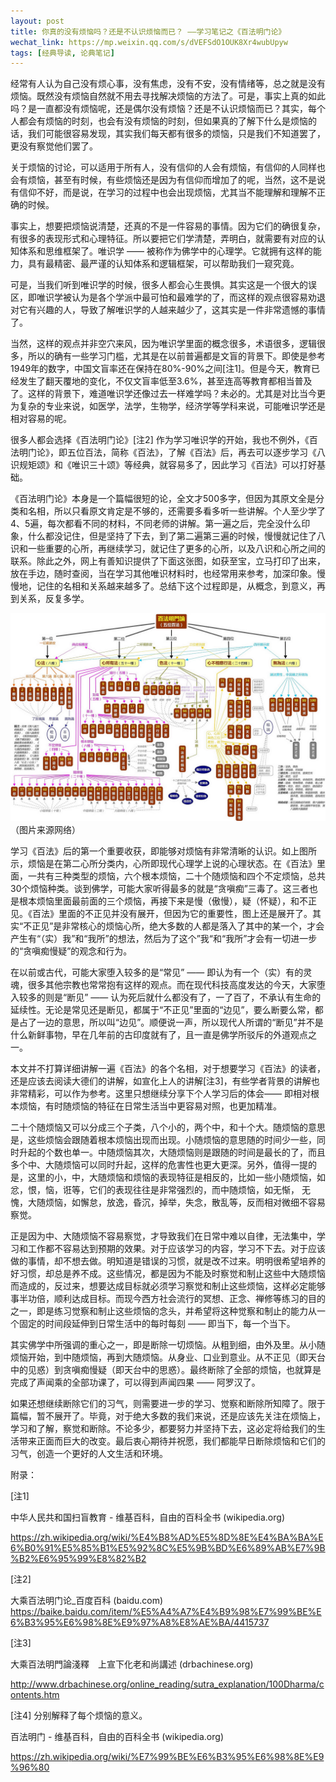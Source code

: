```yaml
---
layout: post
title: 你真的没有烦恼吗？还是不认识烦恼而已？ ——学习笔记之《百法明门论》
wechat_link: https://mp.weixin.qq.com/s/dVEFSdO1OUK8Xr4wubUpyw
tags: [经典导读, 论典笔记]
---
```


经常有人认为自己没有烦心事，没有焦虑，没有不安，没有情绪等，总之就是没有烦恼。既然没有烦恼自然就不用去寻找解决烦恼的方法了。可是，事实上真的如此吗？是一直都没有烦恼呢，还是偶尔没有烦恼？还是不认识烦恼而已？其实，每个人都会有烦恼的时刻，也会有没有烦恼的时刻，但如果真的了解下什么是烦恼的话，我们可能很容易发现，其实我们每天都有很多的烦恼，只是我们不知道罢了，更没有察觉他们罢了。



关于烦恼的讨论，可以适用于所有人，没有信仰的人会有烦恼，有信仰的人同样也会有烦恼，甚至有时候，有些烦恼还是因为有信仰而增加了的呢，当然，这不是说有信仰不好，而是说，在学习的过程中也会出现烦恼，尤其当不能理解和理解不正确的时候。



事实上，想要把烦恼说清楚，还真的不是一件容易的事情。因为它们的确很复杂，有很多的表现形式和心理特征。所以要把它们学清楚，弄明白，就需要有对应的认知体系和思维框架了。唯识学 —— 被称作为佛学中的心理学。它就拥有这样的能力，具有最精密、最严谨的认知体系和逻辑框架，可以帮助我们一窥究竟。



可是，当我们听到唯识学的时候，很多人都会心生畏惧。其实这是一个很大的误区，即唯识学被认为是各个学派中最可怕和最难学的了，而这样的观点很容易劝退对它有兴趣的人，导致了解唯识学的人越来越少了，这其实是一件非常遗憾的事情了。



当然，这样的观点并非空穴来风，因为唯识学里面的概念很多，术语很多，逻辑很多，所以的确有一些学习门槛，尤其是在以前普遍都是文盲的背景下。即使是参考1949年的数字，中国文盲率还在保持在80%-90%之间[注1]。但是今天，教育已经发生了翻天覆地的变化，不仅文盲率低至3.6%，甚至连高等教育都相当普及了。这样的背景下，难道唯识学还像过去一样难学吗？未必的。尤其是对比当今更为复杂的专业来说，如医学，法学，生物学，经济学等学科来说，可能唯识学还是相对容易的呢。



很多人都会选择《百法明门论》[注2] 作为学习唯识学的开始，我也不例外，《百法明门论》，即五位百法，简称《百法》，了解《百法》后，再去可以逐步学习《八识规矩颂》和《唯识三十颂》等经典，就容易多了，因此学习《百法》可以打好基础。



《百法明门论》本身是一个篇幅很短的论，全文才500多字，但因为其原文全是分类和名相，所以只看原文肯定是不够的，还需要多看多听一些讲解。个人至少学了4、5遍，每次都看不同的材料，不同老师的讲解。第一遍之后，完全没什么印象，什么都没记住，但是坚持了下去，到了第二遍第三遍的时候，慢慢就记住了八识和一些重要的心所，再继续学习，就记住了更多的心所，以及八识和心所之间的联系。除此之外，网上有善知识提供了下面这张图，如获至宝，立马打印了出来，放在手边，随时查阅，当在学习其他唯识材料时，也经常用来参考，加深印象。慢慢地，记住的名相和关系越来越多了。总结下这个过程即是，从概念，到意义，再到关系，反复多学。

![](../5-categories-100-items.png)
（图片来源网络）

学习《百法》后的第一个重要收获，即能够对烦恼有非常清晰的认识。如上图所示，烦恼是在第二心所分类内，心所即现代心理学上说的心理状态。在《百法》里面，一共有三种类型的烦恼，六个根本烦恼，二十个随烦恼和四个不定烦恼，总共30个烦恼种类。谈到佛学，可能大家听得最多的就是“贪嗔痴”三毒了。这三者也是根本烦恼里面最前面的三个烦恼，再接下来是慢（傲慢），疑（怀疑），和不正见。《百法》里面的不正见并没有展开，但因为它的重要性，图上还是展开了。其实“不正见”是非常核心的烦恼心所，绝大多数的人都是落入了其中的某一个，才会产生有“（实）我”和“我所”的想法，然后为了这个”我“和“我所”才会有一切进一步的“贪嗔痴慢疑”的观念和行为。



在以前或古代，可能大家堕入较多的是“常见” —— 即认为有一个（实）有的灵魂，很多其他宗教也常常抱有这样的观点。而在现代科技高度发达的今天，大家堕入较多的则是“断见” —— 认为死后就什么都没有了，一了百了，不承认有生命的延续性。无论是常见还是断见，都属于“不正见”里面的“边见”，要么断要么常，都是占了一边的意思，所以叫“边见”。顺便说一声，所以现代人所谓的“断见”并不是什么新鲜事物，早在几年前的古印度就有了，且一直是佛学所驳斥的外道观点之一。



本文并不打算详细讲解一遍《百法》的各个名相，对于想要学习《百法》的读者，还是应该去阅读大德们的讲解，如宣化上人的讲解[注3]，有些学者背景的讲解也非常精彩，可以作为参考。这里只想继续分享下个人学习后的体会—— 即相对根本烦恼，有时随烦恼的特征在日常生活当中更容易对照，也更加精准。



二十个随烦恼又可以分成三个子类，八个小的，两个中，和十个大。随烦恼的意思是，这些烦恼会跟随着根本烦恼出现而出现。小随烦恼的意思随的时间少一些，同时升起的个数也单一。中随烦恼其次，大随烦恼则是跟随的时间是最长的了，而且多个中、大随烦恼可以同时升起，这样的危害性也更大更深。另外，值得一提的是，这里的小，中，大随烦恼和烦恼的表现特征是相反的，比如一些小随烦恼，如忿，恨，恼，诳等，它们的表现往往是非常强烈的，而中随烦恼，如无惭， 无愧，大随烦恼，如懈怠，放逸，昏沉，掉举，失念，散乱等，反而相对微细不容易察觉。



正是因为中、大随烦恼不容易察觉，才导致我们在日常中难以自律，无法集中，学习和工作都不容易达到预期的效果。对于应该学习的内容，学习不下去。对于应该做的事情，却不想去做。明知道是错误的习惯，就是改不过来。明明很希望培养的好习惯，却总是养不成。这些情况，都是因为不能及时察觉和制止这些中大随烦恼而造成的，反过来，想要达成目标就必须学习察觉和制止这些烦恼，这样必定能够事半功倍，顺利达成目标。而现今西方社会流行的冥想、正念、禅修等练习的目的之一，即是练习觉察和制止这些烦恼的念头，并希望将这种觉察和制止的能力从一个固定的时间段延伸到日常生活中的每时每刻 —— 即当下，每一个当下。



其实佛学中所强调的重心之一，即是断除一切烦恼。从粗到细，由外及里。从小随烦恼开始，到中随烦恼，再到大随烦恼。从身业、口业到意业。从不正见（即天台中的见惑）到贪嗔痴慢疑（即天台中的思惑）。最终断除了全部的烦恼，也就算是完成了声闻乘的全部功课了，可以得到声闻四果 —— 阿罗汉了。



如果还想继续断除它们的习气，则需要进一步的学习、觉察和断除所知障了。限于篇幅，暂不展开了。毕竟，对于绝大多数的我们来说，还是应该先关注在烦恼上，学习和了解，察觉和断除。不论多少，都要努力并坚持下去，这必定将给我们的生活带来正面而巨大的改变。最后衷心期待并祝愿，我们都能早日断除烦恼和它们的习气，创造一个更好的人文生活和环境。





附录：





[注1]

中华人民共和国扫盲教育 - 维基百科，自由的百科全书 (wikipedia.org)

https://zh.wikipedia.org/wiki/%E4%B8%AD%E5%8D%8E%E4%BA%BA%E6%B0%91%E5%85%B1%E5%92%8C%E5%9B%BD%E6%89%AB%E7%9B%B2%E6%95%99%E8%82%B2



[注2]

大乘百法明门论_百度百科 (baidu.com) 
https://baike.baidu.com/item/%E5%A4%A7%E4%B9%98%E7%99%BE%E6%B3%95%E6%98%8E%E9%97%A8%E8%AE%BA/4415737 



[注3]

大乘百法明門論淺釋　上宣下化老和尚講述 (drbachinese.org)

http://www.drbachinese.org/online_reading/sutra_explanation/100Dharma/contents.htm



[注4] 分别解释了每个烦恼的意义。

百法明门 - 维基百科，自由的百科全书 (wikipedia.org)

https://zh.wikipedia.org/wiki/%E7%99%BE%E6%B3%95%E6%98%8E%E9%96%80
